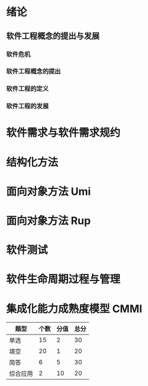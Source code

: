 # 绪论

## 软件工程概念的提出与发展

### 软件危机

### 软件工程概念的提出

### 软件工程的定义

### 软件工程的发展

# 软件需求与软件需求规约

# 结构化方法

# 面向对象方法 Umi

# 面向对象方法 Rup

# 软件测试

# 软件生命周期过程与管理

# 集成化能力成熟度模型 CMMI

| 题型   | 个数 | 分值 | 总分 |
|------|----|----|----|
| 单选   | 15 | 2  | 30 |
| 填空   | 20 | 1  | 20 |
| 简答   | 6  | 5  | 30 |
| 综合应用 | 2  | 10 | 20 |